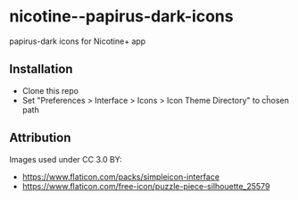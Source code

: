 # nicotine--papirus-dark-icons
papirus-dark icons for Nicotine+ app

## Installation
* Clone this repo
* Set "Preferences > Interface > Icons > Icon Theme Directory" to cȟosen path 

## Attribution
Images used under CC 3.0 BY:
* https://www.flaticon.com/packs/simpleicon-interface
* https://www.flaticon.com/free-icon/puzzle-piece-silhouette_25579
